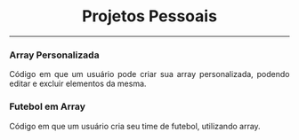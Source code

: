 <h1 align="center">Projetos Pessoais</h1>
<hr>

<h3 align="justify">Array Personalizada</h3>
<p align="justify">Código em que um usuário pode criar sua array personalizada, podendo editar e excluir elementos da mesma.

<h3 align="justify">Futebol em Array</h3>
<p align="justify">Código em que um usuário cria seu time de futebol, utilizando array.
